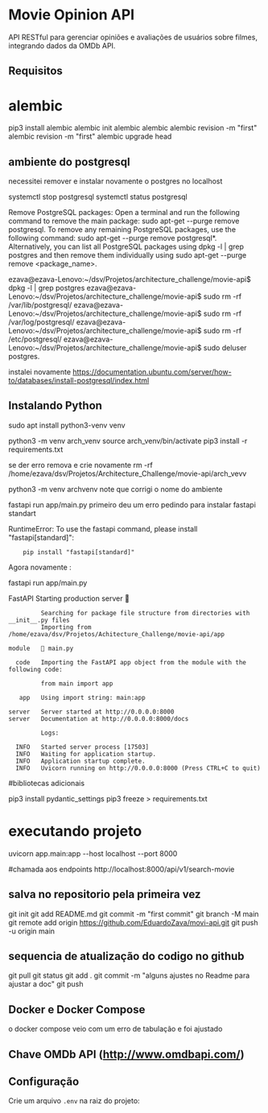 # Movie Opinion API

API RESTful para gerenciar opiniões e avaliações de usuários sobre filmes, integrando dados da OMDb API.

## Requisitos

# alembic

 pip3 install alembic
 alembic init alembic
 alembic alembic revision -m "first"
 alembic revision -m "first"
 alembic upgrade head
 

## ambiente do postgresql


 necessitei remover e instalar novamente o postgres no localhost

 systemctl stop postgresql
 systemctl status postgresql

 

Remove PostgreSQL packages:
Open a terminal and run the following command to remove the main package: sudo apt-get --purge remove postgresql.
To remove any remaining PostgreSQL packages, use the following command: sudo apt-get --purge remove postgresql*.
Alternatively, you can list all PostgreSQL packages using dpkg -l | grep postgres and then remove them individually using sudo apt-get --purge remove <package_name>.

ezava@ezava-Lenovo:~/dsv/Projetos/architecture_challenge/movie-api$ dpkg -l | grep postgres
ezava@ezava-Lenovo:~/dsv/Projetos/architecture_challenge/movie-api$ sudo rm -rf /var/lib/postgresql/
ezava@ezava-Lenovo:~/dsv/Projetos/architecture_challenge/movie-api$ sudo rm -rf /var/log/postgresql/
ezava@ezava-Lenovo:~/dsv/Projetos/architecture_challenge/movie-api$ sudo rm -rf /etc/postgresql/
ezava@ezava-Lenovo:~/dsv/Projetos/architecture_challenge/movie-api$ sudo deluser postgres.

instalei novamente
https://documentation.ubuntu.com/server/how-to/databases/install-postgresql/index.html


## Instalando Python 

sudo apt install python3-venv
venv
 
 python3 -m venv arch_venv
 source arch_venv/bin/activate
 pip3 install -r requirements.txt

 se der erro remova e crie novamente 
 rm -rf /home/ezava/dsv/Projetos/Architecture_Challenge/movie-api/arch_vevv

 python3 -m venv archvenv
 note que corrigi o nome do ambiente

 fastapi run app/main.py primeiro deu um erro pedindo para instalar fastapi standart

 RuntimeError: To use the fastapi command, please install "fastapi[standard]":

        pip install "fastapi[standard]"

 Agora novamente :

 fastapi run app/main.py

  FastAPI   Starting production server 🚀
 
             Searching for package file structure from directories with __init__.py files
             Importing from /home/ezava/dsv/Projetos/Achitecture_Challenge/movie-api/app
 
    module   🐍 main.py
 
      code   Importing the FastAPI app object from the module with the following code:
 
             from main import app
 
       app   Using import string: main:app
 
    server   Server started at http://0.0.0.0:8000
    server   Documentation at http://0.0.0.0:8000/docs
 
             Logs:
 
      INFO   Started server process [17503]
      INFO   Waiting for application startup.
      INFO   Application startup complete.
      INFO   Uvicorn running on http://0.0.0.0:8000 (Press CTRL+C to quit)

#bibliotecas adicionais 

pip3 install pydantic_settings
pip3 freeze > requirements.txt

# executando projeto

uvicorn app.main:app --host   localhost --port 8000

#chamada aos endpoints
http://localhost:8000/api/v1/search-movie

## salva no repositorio pela primeira vez

git init
git add README.md
git commit -m "first commit"
git branch -M main
git remote add origin https://github.com/EduardoZava/movi-api.git
git push -u origin main

## sequencia de atualização do codigo no github

git pull
git status
git add .
git commit -m "alguns ajustes no Readme para ajustar a doc"
git push

## Docker e Docker Compose

o docker compose veio com um erro de tabulação e foi ajustado





## Chave OMDb API (http://www.omdbapi.com/)

## Configuração

Crie um arquivo `.env` na raiz do projeto:

